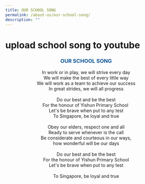 ```yaml
---
title: OUR SCHOOL SONG
permalink: /about-us/our-school-song/
description: ""
---
```

# upload school song to youtube

### <center><span style="color: rgb(11, 83, 148)"> OUR SCHOOL SONG</span></center>

<center>In work or in play, we will strive every day<br>We will make the best of every little way<br>We will work as a team to achieve our success<br>In great strides, we will all progress<br><br>Do our best and be the best<br>For the honour of Yishun Primary School <br>Let's be brave when put to any test<br>To Singapore, be loyal and true<br><br>Obey our elders, respect one and all<br>Ready to serve whenever is the call<br>Be considerate and courteous in our ways,<br>how wonderful will be our days<br><br>Do our best and be the best<br>For the honour of Yishun Primary School<br>Let's be brave when put to any test<br><br>To Singapore, be loyal and true</center>